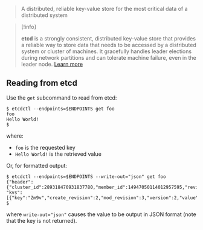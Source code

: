 > A distributed, reliable key-value store for the most critical data of a distributed system

> [!info]
>
> **etcd** is a strongly consistent, distributed key-value store that provides a reliable way to store data that needs to be accessed by a distributed system or cluster of machines. It gracefully handles leader elections during network partitions and can tolerate machine failure, even in the leader node. [Learn more](https://etcd.io/docs/v3.5/)

## Reading from etcd

Use the `get` subcommand to read from etcd:

```shell
$ etcdctl --endpoints=$ENDPOINTS get foo
foo
Hello World!
$
```

where:

- `foo` is the requested key
- `Hello World!` is the retrieved value

Or, for formatted output:

```
$ etcdctl --endpoints=$ENDPOINTS --write-out="json" get foo
{"header":{"cluster_id":289318470931837780,"member_id":14947050114012957595,"revision":3,"raft_term":4,
"kvs":[{"key":"Zm9v","create_revision":2,"mod_revision":3,"version":2,"value":"SGVsbG8gV29ybGQh"}]}}
$
```

where `write-out="json"` causes the value to be output in JSON format (note that the key is not returned).
